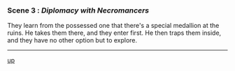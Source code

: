 
### Scene 3 : *Diplomacy with Necromancers* ###

They learn from the possessed one that there's a special medallion at the ruins.
He takes them there, and they enter first.
He then traps them inside, and they have no other option but to explore.


---
[up][]

[up]: <https://github.com/evan-erdos/trail-of-cthulhu/blob/master/outline/act-0/seq-2/sequence.md>



